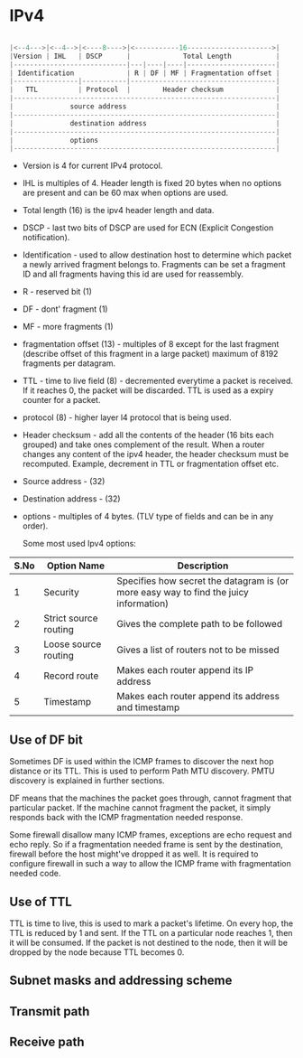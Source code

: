 # IPv4



```c

|<--4--->|<--4-->|<----8---->|<-----------16--------------------->|
|Version | IHL   | DSCP      |             Total Length           |
|----------------------------|---|----|----|----------------------|
| Identification             | R | DF | MF | Fragmentation offset |
|----------------|-----------|------------------------------------|
|   TTL          | Protocol  |        Header checksum             |
|-----------------------------------------------------------------|
|              source address                                     |
|-----------------------------------------------------------------|
|              destination address                                |
|-----------------------------------------------------------------|
|              options                                            |
|-----------------------------------------------------------------|

```

- Version is 4 for current IPv4 protocol.
- IHL is multiples of 4. Header length is fixed 20 bytes when no options are present and can be 60 max when options are used.
- Total length (16) is the ipv4 header length and data.
- DSCP - last two bits of DSCP are used for ECN (Explicit Congestion notification).
- Identification - used to allow destination host to determine which packet a newly arrived fragment belongs to. Fragments can be set a fragment ID and all fragments having this id are used for reassembly.
- R - reserved bit (1)
- DF - dont' fragment (1)
- MF - more fragments (1)
- fragmentation offset (13) - multiples of 8 except for the last fragment (describe offset of this fragment in a large packet) maximum of 8192 fragments per datagram.
- TTL - time to live field (8) - decremented everytime a packet is received. If it reaches 0, the packet will be discarded. TTL is used as a expiry counter for a packet.
- protocol (8) - higher layer l4 protocol that is being used.
- Header checksum - add all the contents of the header (16 bits each grouped) and take ones complement of the result.
      When a router changes any content of the ipv4 header, the header checksum must be recomputed. Example, decrement in TTL or fragmentation offset etc.
- Source address - (32)
- Destination address - (32)
- options - multiples of 4 bytes. (TLV type of fields and can be in any order).

  Some most used Ipv4 options:

| S.No | Option Name | Description |
|------|-------------|-------------|
| 1 | Security | Specifies how secret the datagram is (or more easy way to find the juicy information) |
| 2 | Strict source routing | Gives the complete path to be followed |
| 3 | Loose source routing | Gives a list of routers not to be missed |
| 4 | Record route | Makes each router append its IP address |
| 5 | Timestamp | Makes each router append its address and timestamp |

## Use of DF bit

Sometimes DF is used within the ICMP frames to discover the next hop distance or its TTL. This is used to perform Path MTU discovery. PMTU discovery is explained in further sections.

DF means that the machines the packet goes through, cannot fragment that particular packet. If the machine cannot fragment the packet, it simply responds back with the ICMP fragmentation needed response.

Some firewall disallow many ICMP frames, exceptions are echo request and echo reply. So if a fragmentation needed frame is sent by the destination, firewall before the host might've dropped it as well. It is required to configure firewall in such a way to allow the ICMP frame with fragmentation needed code.

## Use of TTL

TTL is time to live, this is used to mark a packet's lifetime. On every hop, the TTL is reduced by 1 and sent. If the TTL on a particular node reaches 1, then it will be consumed. If the packet is not destined to the node, then it will be dropped by the node because TTL becomes 0.

## Subnet masks and addressing scheme




## Transmit path

## Receive path
